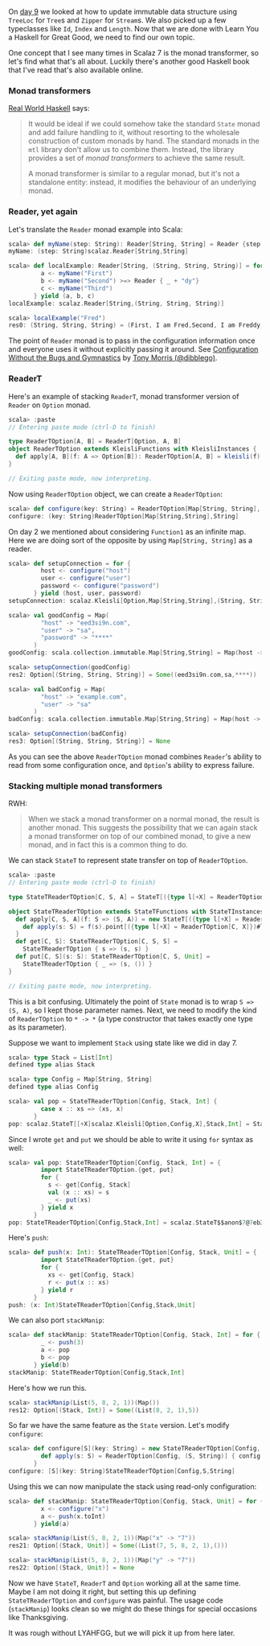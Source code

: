   [day9]: http://eed3si9n.com/learning-scalaz-day9

On [day 9][day9] we looked at how to update immutable data structure using `TreeLoc` for `Tree`s and `Zipper` for `Stream`s. We also picked up a few typeclasses like `Id`, `Index` and `Length`. Now that we are done with Learn You a Haskell for Great Good, we need to find our own topic.

One concept that I see many times in Scalaz 7 is the monad transformer, so let's find what that's all about. Luckily there's another good Haskell book that I've read that's also available online.

### Monad transformers

[Real World Haskell](http://book.realworldhaskell.org/read/monad-transformers.html) says:

> It would be ideal if we could somehow take the standard `State` monad and add failure handling to it, without resorting to the wholesale construction of custom monads by hand. The standard monads in the `mtl` library don't allow us to combine them. Instead, the library provides a set of *monad transformers* to achieve the same result.
>
> A monad transformer is similar to a regular monad, but it's not a standalone entity: instead, it modifies the behaviour of an underlying monad. 

### Reader, yet again

Let's translate the `Reader` monad example into Scala:

```scala
scala> def myName(step: String): Reader[String, String] = Reader {step + ", I am " + _}
myName: (step: String)scalaz.Reader[String,String]

scala> def localExample: Reader[String, (String, String, String)] = for {
         a <- myName("First")
         b <- myName("Second") >=> Reader { _ + "dy"}
         c <- myName("Third")  
       } yield (a, b, c)
localExample: scalaz.Reader[String,(String, String, String)]

scala> localExample("Fred")
res0: (String, String, String) = (First, I am Fred,Second, I am Freddy,Third, I am Fred)
```

The point of `Reader` monad is to pass in the configuration information once and everyone uses it without explicitly passing it around. See [Configuration Without the Bugs and Gymnastics](http://vimeo.com/20674558) by [Tony Morris (@dibblego)](https://twitter.com/dibblego).

### ReaderT

Here's an example of stacking `ReaderT`, monad transformer version of `Reader` on `Option` monad.

```scala
scala> :paste
// Entering paste mode (ctrl-D to finish)

type ReaderTOption[A, B] = ReaderT[Option, A, B]
object ReaderTOption extends KleisliFunctions with KleisliInstances {
  def apply[A, B](f: A => Option[B]): ReaderTOption[A, B] = kleisli(f)
}

// Exiting paste mode, now interpreting.
```

Now using `ReaderTOption` object, we can create a `ReaderTOption`:

```scala
scala> def configure(key: String) = ReaderTOption[Map[String, String], String] {_.get(key)} 
configure: (key: String)ReaderTOption[Map[String,String],String]
```

On day 2 we mentioned about considering `Function1` as an infinite map. Here we are doing sort of the opposite by using `Map[String, String]` as a reader.

```scala
scala> def setupConnection = for {
         host <- configure("host")
         user <- configure("user")
         password <- configure("password")
       } yield (host, user, password)
setupConnection: scalaz.Kleisli[Option,Map[String,String],(String, String, String)]

scala> val goodConfig = Map(
         "host" -> "eed3si9n.com",
         "user" -> "sa",
         "password" -> "****"
       )
goodConfig: scala.collection.immutable.Map[String,String] = Map(host -> eed3si9n.com, user -> sa, password -> ****)

scala> setupConnection(goodConfig)
res2: Option[(String, String, String)] = Some((eed3si9n.com,sa,****))

scala> val badConfig = Map(
         "host" -> "example.com",
         "user" -> "sa"
       )
badConfig: scala.collection.immutable.Map[String,String] = Map(host -> example.com, user -> sa)

scala> setupConnection(badConfig)
res3: Option[(String, String, String)] = None
```

As you can see the above `ReaderTOption` monad combines `Reader`'s ability to read from some configuration once, and `Option`'s ability to express failure.

### Stacking multiple monad transformers

RWH:

> When we stack a monad transformer on a normal monad, the result is another monad. This suggests the possibility that we can again stack a monad transformer on top of our combined monad, to give a new monad, and in fact this is a common thing to do.

We can stack `StateT` to represent state transfer on top of `ReaderTOption`.

```scala
scala> :paste
// Entering paste mode (ctrl-D to finish)

type StateTReaderTOption[C, S, A] = StateT[({type l[+X] = ReaderTOption[C, X]})#l, S, A]

object StateTReaderTOption extends StateTFunctions with StateTInstances {
  def apply[C, S, A](f: S => (S, A)) = new StateT[({type l[+X] = ReaderTOption[C, X]})#l, S, A] {
    def apply(s: S) = f(s).point[({type l[+X] = ReaderTOption[C, X]})#l]
  }
  def get[C, S]: StateTReaderTOption[C, S, S] =
    StateTReaderTOption { s => (s, s) }
  def put[C, S](s: S): StateTReaderTOption[C, S, Unit] =
    StateTReaderTOption { _ => (s, ()) }
}

// Exiting paste mode, now interpreting.
```

This is a bit confusing. Ultimately the point of `State` monad is to wrap `S => (S, A)`, so I kept those parameter names. Next, we need to modify the kind of `ReaderTOption` to `* -> *` (a type constructor that takes exactly one type as its parameter).

Suppose we want to implement `Stack` using state like we did in day 7.

```scala
scala> type Stack = List[Int]
defined type alias Stack

scala> type Config = Map[String, String]
defined type alias Config

scala> val pop = StateTReaderTOption[Config, Stack, Int] {
         case x :: xs => (xs, x)
       }
pop: scalaz.StateT[[+X]scalaz.Kleisli[Option,Config,X],Stack,Int] = StateTReaderTOption$$anon$1@122313eb
```

Since I wrote `get` and `put` we should be able to write it using `for` syntax as well:

```scala
scala> val pop: StateTReaderTOption[Config, Stack, Int] = {
         import StateTReaderTOption.{get, put}
         for {
           s <- get[Config, Stack]
           val (x :: xs) = s
           _ <- put(xs)
         } yield x
       }
pop: StateTReaderTOption[Config,Stack,Int] = scalaz.StateT$$anon$7@7eb316d2
```

Here's `push`:

```scala
scala> def push(x: Int): StateTReaderTOption[Config, Stack, Unit] = {
         import StateTReaderTOption.{get, put}
         for {
           xs <- get[Config, Stack]
           r <- put(x :: xs)
         } yield r
       }
push: (x: Int)StateTReaderTOption[Config,Stack,Unit]
```

We can also port `stackManip`:

```scala
scala> def stackManip: StateTReaderTOption[Config, Stack, Int] = for {
         _ <- push(3)
         a <- pop
         b <- pop
       } yield(b)
stackManip: StateTReaderTOption[Config,Stack,Int]
```

Here's how we run this.

```scala
scala> stackManip(List(5, 8, 2, 1))(Map())
res12: Option[(Stack, Int)] = Some((List(8, 2, 1),5))
```

So far we have the same feature as the `State` version. Let's modify `configure`:

```scala
scala> def configure[S](key: String) = new StateTReaderTOption[Config, S, String] {
         def apply(s: S) = ReaderTOption[Config, (S, String)] { config: Config => config.get(key) map {(s, _)} }
       }
configure: [S](key: String)StateTReaderTOption[Config,S,String]
```

Using this we can now manipulate the stack using read-only configuration:

```scala
scala> def stackManip: StateTReaderTOption[Config, Stack, Unit] = for {
         x <- configure("x")
         a <- push(x.toInt)
       } yield(a)

scala> stackManip(List(5, 8, 2, 1))(Map("x" -> "7"))
res21: Option[(Stack, Unit)] = Some((List(7, 5, 8, 2, 1),()))

scala> stackManip(List(5, 8, 2, 1))(Map("y" -> "7"))
res22: Option[(Stack, Unit)] = None
```

Now we have `StateT`, `ReaderT` and `Option` working all at the same time. Maybe I am not doing it right, but setting this up defining `StateTReaderTOption` and `configure` was painful. The usage code (`stackManip`) looks clean so we might do these things for special occasions like Thanksgiving.

It was rough without LYAHFGG, but we will pick it up from here later.
